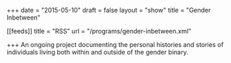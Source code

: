 +++
date = "2015-05-10"
draft = false
layout = "show"
title = "Gender Inbetween"

[[feeds]]
  title = "RSS"
  url = "/programs/gender-inbetween.xml"

+++
An ongoing project documenting the personal histories and stories of individuals living both within and outside of the gender binary.
